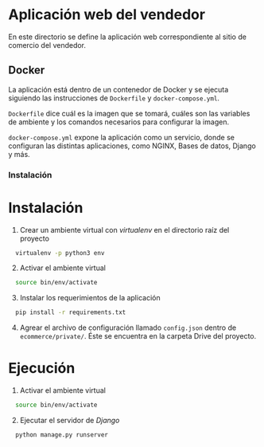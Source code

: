 # Aplicación web del vendedor

En este directorio se define la aplicación web correspondiente al sitio de comercio del vendedor.

## Docker
La aplicación está dentro de un contenedor de Docker y se ejecuta siguiendo
las instrucciones de `Dockerfile` y `docker-compose.yml`.

`Dockerfile` dice cuál es la imagen que se tomará, cuáles son las variables de
ambiente y los comandos necesarios para configurar la imagen.

`docker-compose.yml` expone la aplicación como un servicio, donde se configuran
las distintas aplicaciones, como NGINX, Bases de datos, Django y más.

### Instalación


# Instalación

1. Crear un ambiente virtual con *virtualenv* en el directorio raíz del proyecto
``` bash
  virtualenv -p python3 env
```
2. Activar el ambiente virtual
``` bash
  source bin/env/activate
```
3. Instalar los requerimientos de la aplicación
``` bash
  pip install -r requirements.txt
```
4. Agrear el archivo de configuración llamado `config.json` dentro de `ecommerce/private/`. Éste se encuentra en la carpeta Drive del proyecto.

# Ejecución

1. Activar el ambiente virtual
``` bash
  source bin/env/activate
```

2. Ejecutar el servidor de *Django*
``` python
  python manage.py runserver
```
